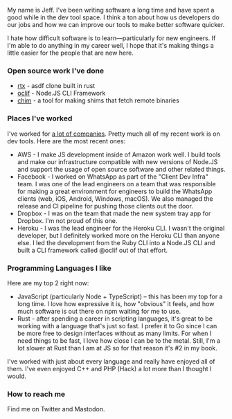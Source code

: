 My name is Jeff. I've been writing software a long time and have spent a good while in the dev tool space. I think a ton about how us developers do our jobs and how we can improve our tools to make better software quicker.

I hate how difficult software is to learn—particularly for new engineers. If I'm able to do anything in my career well, I hope that it's making things a little easier for the people that are new here.

### Open source work I've done

* [rtx](https://github.com/jdxcode/rtx) - asdf clone built in rust
* [oclif](https://github.com/oclif/oclif) - Node.JS CLI Framework
* [chim](https://github.com/jdxcode/chim) - a tool for making shims that fetch remote binaries

### Places I've worked

I've worked for [a lot of companies](https://www.linkedin.com/in/jdxcode/). Pretty much all of my recent work is on dev tools. Here are the most recent ones:

* AWS - I make JS development inside of Amazon work well. I build tools and make our infrastructure compatible with new versions of Node.JS and support the usage of open source software and other related things.
* Facebook - I worked on WhatsApp as part of the "Client Dev Infra" team. I was one of the lead engineers on a team that was responsible for making a great environment for engineers to build the WhatsApp clients (web, iOS, Android, Windows, macOS). We also managed the release and CI pipeline for pushing those clients out the door.
* Dropbox - I was on the team that made the new system tray app for Dropbox. I'm not proud of this one.
* Heroku - I was the lead engineer for the Heroku CLI. I wasn't the original developer, but I definitely worked more on the Heroku CLI than anyone else. I led the development from the Ruby CLI into a Node.JS CLI and built a CLI framework called @oclif out of that effort.

### Programming Languages I like

Here are my top 2 right now:

* JavaScript (particularly Node + TypeScript) – this has been my top for a long time. I love how expressive it is, how "obvious" it feels, and how much software is out there on npm waiting for me to use.
* Rust - after spending a career in scripting languages, it's great to be working with a language that's just so fast. I prefer it to Go since I can be more free to design interfaces without as many limits. For when I need things to be fast, I love how close I can be to the metal. Still, I'm a lot slower at Rust than I am at JS so for that reason it's #2 in my book.

I've worked with just about every language and really have enjoyed all of them. I've even enjoyed C++ and PHP (Hack) a lot more than I thought I would.

### How to reach me

Find me on Twitter and Mastodon.
